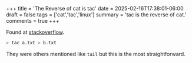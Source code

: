 +++
title = 'The Reverse of cat is tac'
date = 2025-02-16T17:38:01-06:00
draft = false
tags = ['cat','tac','linux']
summary = 'tac is the reverse of cat.'
comments = true
+++

Found at
[stackoverflow](https://stackoverflow.com/questions/742466/how-can-i-reverse-the-order-of-lines-in-a-file).

```bash
> tac a.txt > b.txt
```

They were others mentioned like `tail` but this is the most straightforward.
